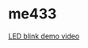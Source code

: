 # me433

[LED blink demo video](https://drive.google.com/file/d/15Y7G__UTLzQ2tHiy7Zud-tasaBCwR0PT/view?usp=sharing)
